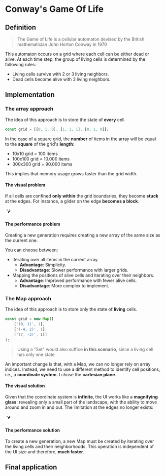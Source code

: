 # Conway's Game Of Life

## Definition

> The Game of Life is a cellular automaton devised by the British mathematician John Horton Conway in 1970

This automaton occurs on a grid where each cell can be either dead or alive. At each time step, the group of living cells is determined by the following rules:
- Living cells survive with 2 or 3 living neighbors.
- Dead cells become alive with 3 living neighbors.

## Implementation

### The array approach

The idea of this approach is to store the state of **every** cell.

```ts
const grid = [[0, 1, 0], [1, 1, 1], [0, 1, 0]];
```

In the case of a square grid, the **number** of items in the array will be equal to the **square** of the grid's **length**:
- 10x10 grid = 100 items
- 100x100 grid = 10.000 items
- 300x300 grid = 90.000 items

This implies that memory usage grows faster than the grid width.

#### The visual problem

If all cells are confined **only within** the grid boundaries, they become **stuck** at the edges. For instance, a glider on the edge **becomes a block**.

![glider transforms into block](/images/glider_to_block.gif)

#### The performance problem

Creating a new generation requires creating a new array of the same size as the current one.

You can choose between:
- Iterating over all items in the current array.
    - **Advantage**: Simplicity.
    - **Disadvantage**: Slower performance with larger grids.
- Mapping the positions of alive cells and iterating over their neighbors.
    - **Advantage**: Improved performance with fewer alive cells.
    - **Disadvantage**: More complex to implement.

### The Map approach

The idea of this approach is to store only the state of **living** cells.

```ts
const grid = new Map([
    ['(0, 1)', 1],
    ['(-4, 2)', 1],
    ['(7, -3)', 1]]
);
```

> Using a "Set" would also suffice **in this scenario**, since a living cell has only one state

An important change is that, with a Map, we can no longer rely on array indices. Instead, we need to use a different method to identify cell positions, i.e., a **coordinate system**. I chose the **cartesian plane**.

#### The visual solution

Given that the coordinate system is **infinite**, the UI works like a **magnifying glass**: revealing only a small part of the landscape, with the ability to move around and zoom in and out. The limitation at the edges no longer exists:

![glider slipping away](/images/glider_away.gif)

#### The performance solution

To create a new generation, a new Map must be created by iterating over the living cells and their neighborhoods. This operation is independent of the UI size and therefore, **much faster**.

## Final application
